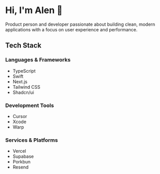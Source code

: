 # Hi, I'm Alen 👋

Product person and developer passionate about building clean, modern applications with a focus on user experience and performance.

## Tech Stack

### Languages & Frameworks
- TypeScript
- Swift
- Next.js
- Tailwind CSS
- Shadcn/ui

### Development Tools
- Cursor
- Xcode
- Warp

### Services & Platforms
- Vercel
- Supabase
- Porkbun
- Resend
